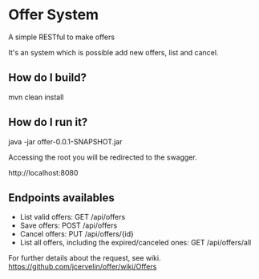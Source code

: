 # Offer System

A simple RESTful to make offers

It's an system which is possible add new offers, list and cancel.

## How do I build?
mvn clean install

## How do I run it?
java -jar offer-0.0.1-SNAPSHOT.jar

Accessing the root you will be redirected to the swagger.

http://localhost:8080

## Endpoints availables
* List valid offers: GET /api/offers
* Save offers: POST /api/offers
* Cancel offers: PUT /api/offers/{id}
* List all offers, including the expired/canceled ones: GET /api/offers/all

For further details about the request, see wiki.
https://github.com/jcervelin/offer/wiki/Offers
